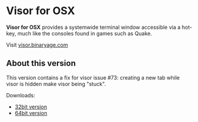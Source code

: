 # Visor for OSX

**Visor for OSX** provides a systemwide terminal window accessible via a hot-key, much like the consoles found in games such as Quake.

Visit [visor.binaryage.com](http://visor.binaryage.com)

## About this version

This version contains a fix for visor issue #73: creating a new tab while visor is hidden make visor being "stuck".

Downloads:
* [32bit version](http://github.com/jmlacroix/visor/raw/master/Visor-unstable32.zip)
* [64bit version](http://github.com/jmlacroix/visor/raw/master/Visor-unstable64.zip)

